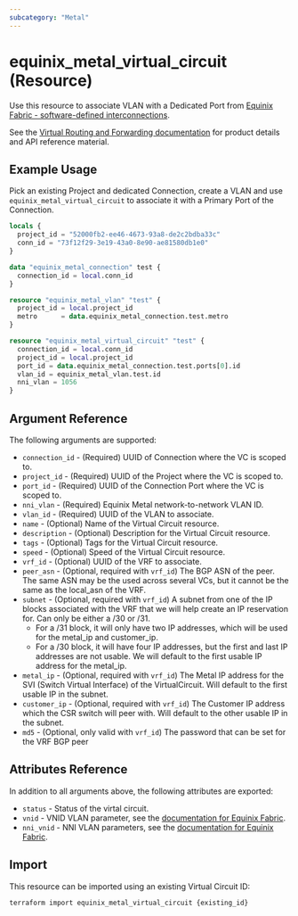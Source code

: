 ```yaml
---
subcategory: "Metal"
---
```


# equinix_metal_virtual_circuit (Resource)

Use this resource to associate VLAN with a Dedicated Port from [Equinix Fabric - software-defined interconnections](https://deploy.equinix.com/developers/docs/metal/interconnections/introduction/#associating-a-vlan-with-a-dedicated-port).

See the [Virtual Routing and Forwarding documentation](https://deploy.equinix.com/developers/docs/metal/layer2-networking/vrf/) for product details and API reference material.

## Example Usage

Pick an existing Project and dedicated Connection, create a VLAN and use `equinix_metal_virtual_circuit` to associate it with a Primary Port of the Connection.

```terraform
locals {
  project_id = "52000fb2-ee46-4673-93a8-de2c2bdba33c"
  conn_id = "73f12f29-3e19-43a0-8e90-ae81580db1e0"
}

data "equinix_metal_connection" test {
  connection_id = local.conn_id
}

resource "equinix_metal_vlan" "test" {
  project_id = local.project_id
  metro      = data.equinix_metal_connection.test.metro
}

resource "equinix_metal_virtual_circuit" "test" {
  connection_id = local.conn_id
  project_id = local.project_id
  port_id = data.equinix_metal_connection.test.ports[0].id
  vlan_id = equinix_metal_vlan.test.id
  nni_vlan = 1056
}
```

## Argument Reference

The following arguments are supported:

* `connection_id` - (Required) UUID of Connection where the VC is scoped to.
* `project_id` - (Required) UUID of the Project where the VC is scoped to.
* `port_id` - (Required) UUID of the Connection Port where the VC is scoped to.
* `nni_vlan` - (Required) Equinix Metal network-to-network VLAN ID.
* `vlan_id` - (Required) UUID of the VLAN to associate.
* `name` - (Optional) Name of the Virtual Circuit resource.
* `description` - (Optional) Description for the Virtual Circuit resource.
* `tags` - (Optional) Tags for the Virtual Circuit resource.
* `speed` - (Optional) Speed of the Virtual Circuit resource.
* `vrf_id` - (Optional) UUID of the VRF to associate.
* `peer_asn` - (Optional, required with `vrf_id`) The BGP ASN of the peer. The same ASN may be the used across several VCs, but it cannot be the same as the local_asn of the VRF.
* `subnet` - (Optional, required with `vrf_id`) A subnet from one of the IP blocks associated with the VRF that we will help create an IP reservation for. Can only be either a /30 or /31.
  * For a /31 block, it will only have two IP addresses, which will be used for the metal_ip and customer_ip.
  * For a /30 block, it will have four IP addresses, but the first and last IP addresses are not usable. We will default to the first usable IP address for the metal_ip.
* `metal_ip` - (Optional, required with `vrf_id`) The Metal IP address for the SVI (Switch Virtual Interface) of the VirtualCircuit. Will default to the first usable IP in the subnet.
* `customer_ip` - (Optional, required with `vrf_id`) The Customer IP address which the CSR switch will peer with. Will default to the other usable IP in the subnet.
* `md5` - (Optional, only valid with `vrf_id`) The password that can be set for the VRF BGP peer

## Attributes Reference

In addition to all arguments above, the following attributes are exported:

* `status` - Status of the virtal circuit.
* `vnid` - VNID VLAN parameter, see the [documentation for Equinix Fabric](https://deploy.equinix.com/developers/docs/metal/interconnections/introduction/).
* `nni_vnid` - NNI VLAN parameters, see the [documentation for Equinix Fabric](https://deploy.equinix.com/developers/docs/metal/interconnections/introduction/).

## Import

This resource can be imported using an existing Virtual Circuit ID:

```sh
terraform import equinix_metal_virtual_circuit {existing_id}
```

